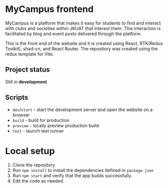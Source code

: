 # MyCampus frontend
MyCampus is a platform that makes it easy for students to find and interact with clubs and societies within JKUAT that interest them. This interaction is facilitated by blog and event posts delivered through the platform.

This is the front end of the website and it is created using React, RTK(Redux Toolkit), shad-cn, and React Router. The repository was created using the redux template for Vite.

## Project status
Still in **development**

## Scripts

- `dev`/`start` - start the development server and open the website on a browser
- `build` - build for production
- `preview` - locally preview production build
- `test` - launch test runner

# Local setup
1. Clone the repository
2. Run `npm install` to install the dependencies defined in `package.json`
3. Run `npm start` and verify that the app builds successfully.
4. Edit the code as needed.
